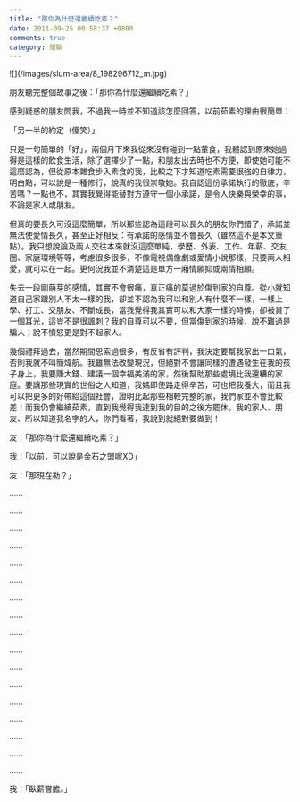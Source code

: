 ```yaml
---
title: "那你為什麼還繼續吃素？"
date: 2011-09-25 00:58:37 +0800
comments: true
category: 閒聊
---
```

<p>![](/images/slum-area/8_198296712_m.jpg)</p><p>朋友聽完整個故事之後：「那你為什麼還繼續吃素？」</p><p>感到疑惑的朋友問我，不過我一時並不知道該怎麼回答，以前茹素的理由很簡單：</p><p>「另一半的約定（傻笑）」</p><p>只是一句簡單的「好」，兩個月下來我從來沒有碰到一點葷食，我體認到原來她過得是這樣的飲食生活，除了選擇少了一點，和朋友出去時也不方便，即使她可能不這麼認為，但從原本雜食步入素食的我，比較之下才知道吃素需要很強的自律力，明白點，可以說是一種修行，說真的我很崇敬她。我自認這份承諾執行的徹底，辛苦嗎？一點也不，其實我覺得能替對方遵守一個小承諾，是令人快樂與榮幸的事，不論是家人或朋友。</p><p>但真的要長久可沒這麼簡單，所以那些認為這段可以長久的朋友你們錯了，承諾並無法使愛情長久，甚至正好相反：有承諾的感情並不會長久（雖然這不是本文重點）。我只想說論及兩人交往本來就沒這麼單純，學歷、外表、工作、年薪、交友圈、家庭環境等等，考慮很多很多，不像電視偶像劇或愛情小說那樣，只要兩人相愛，就可以在一起。更何況我並不清楚這是單方一廂情願抑或兩情相願。</p><p>失去一段剛萌芽的感情，其實不會很痛，真正痛的莫過於傷到家的自尊。從小就知道自己家跟別人不太一樣的我，卻並不認為我可以和別人有什麼不一樣，一樣上學、打工、交朋友、不斷成長，當我覺得我其實可以和大家一樣的時候，卻被賞了一個耳光，這豈不是很諷刺？我的自尊可以不要，但當傷到家的時候，說不難過是騙人；說不憤怒更是對不起家人。</p><p>幾個禮拜過去，當然期間思索過很多，有反省有評判，我決定要幫我家出一口氣，否則我就不叫簡煒航。我雖無法改變現況，但絕對不會讓同樣的遭遇發生在我的孩子身上，我要賺大錢、建議一個幸福美滿的家，然後幫助那些處境比我還糟的家庭。要讓那些現實的世俗之人知道，我媽即使路走得辛苦，可也把我養大，而且我可以把更多的好帶給這個社會，證明比起那些相較完整的家，我們家並不會比較差！而我仍會繼續茹素，直到我覺得我達到我的目的之後方罷休。我的家人、朋友、所以知道我名字的人，你們看著，我說到就絕對要做到！</p><p>友：「那你為什麼還繼續吃素？」</p><p>我：「以前，可以說是金石之盟呢XD」</p><p>友：「那現在勒？」</p><p>&hellip;&hellip;</p><p>&hellip;&hellip;</p><p>&hellip;&hellip;</p><p>&hellip;&hellip;</p><p>&hellip;&hellip;</p><p>&hellip;&hellip;</p><p>&hellip;&hellip;</p><p>&hellip;&hellip;</p><p>&hellip;&hellip;</p><p>&hellip;&hellip;</p><p>&hellip;&hellip;</p><p>&hellip;&hellip;</p><p>&hellip;&hellip;</p><p>&hellip;&hellip;</p><p>&hellip;&hellip;</p><p>&hellip;&hellip;</p><p>&hellip;&hellip;</p><p>我：「臥薪嘗膽。」</p>
